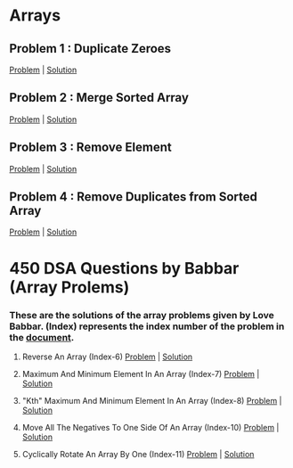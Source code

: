 # Arrays
## Problem 1 : Duplicate Zeroes 
[Problem](https://leetcode.com/problems/duplicate-zeros/) | 
[Solution](https://github.com/neerajchavan/Data-Structures/blob/master/Arrays/DuplicateZeroes.java)

## Problem 2 :  Merge Sorted Array
[Problem](https://leetcode.com/problems/merge-sorted-array/) | 
[Solution](https://github.com/neerajchavan/Data-Structures/blob/master/Arrays/MergeSortedArray.java)

## Problem 3 : Remove Element
[Problem](https://leetcode.com/explore/featured/card/fun-with-arrays/526/deleting-items-from-an-array/3247/) |
[Solution](https://github.com/neerajchavan/Data-Structures/blob/master/Arrays/RemoveElement.java)

## Problem 4 : Remove Duplicates from Sorted Array
[Problem](https://leetcode.com/explore/learn/card/fun-with-arrays/526/deleting-items-from-an-array/3248/) |
[Solution](https://github.com/neerajchavan/Data-Structures/blob/master/Arrays/RemoveDuplicates.java)

# 450 DSA Questions by Babbar (Array Prolems)

### These are the solutions of the array problems given by Love Babbar. (Index) represents the index number of the problem in the [document](https://docs.google.com/spreadsheets/d/1FMdN_OCfOI0iAeDlqswCiC2DZzD4nPsb/edit#gid=1773184282).

1) Reverse An Array (Index-6)
   [Problem](https://www.geeksforgeeks.org/write-a-program-to-reverse-an-array-or-string/) | 
   [Solution](https://github.com/neerajchavan/Data-Structures/blob/master/Arrays/ArrayReversal.java)

2) Maximum And Minimum Element In An Array (Index-7)
   [Problem](https://www.geeksforgeeks.org/maximum-and-minimum-in-an-array/) | 
   [Solution](https://github.com/neerajchavan/Data-Structures/blob/master/Arrays/MinMaxArray.java)

3) "Kth" Maximum And Minimum Element In An Array (Index-8)
   [Problem](https://practice.geeksforgeeks.org/problems/kth-smallest-element5635/1) | [Solution](https://github.com/neerajchavan/Data-Structures/blob/master/Arrays/KthElement.java)

4) Move All The Negatives To One Side Of An Array (Index-10)
   [Problem](https://www.geeksforgeeks.org/move-negative-numbers-beginning-positive-end-constant-extra-space/) | 
   [Solution](https://github.com/neerajchavan/Data-Structures/blob/master/Arrays/MoveNegatives.java)

5) Cyclically Rotate An Array By One (Index-11)
   [Problem]() | [Solution](https://github.com/neerajchavan/Data-Structures/blob/master/Arrays/CyclicArrayRotation.java)


